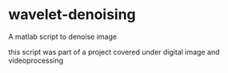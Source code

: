 # wavelet-denoising
A matlab script to denoise image

this script was part of a project covered under digital image and videoprocessing 

